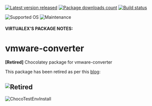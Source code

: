 [![Latest version released](https://img.shields.io/chocolatey/v/vmware-converter.svg)](https://chocolatey.org/packages/vmware-converter)
[![Package downloads count](https://img.shields.io/chocolatey/dt/vmware-converter.svg)](https://chocolatey.org/packages/vmware-converter)
[![Build status](https://img.shields.io/appveyor/ci/virtualex-itv/choco-vmware-converter/master.svg?logo=appveyor)](https://ci.appveyor.com/project/virtualex-itv/choco-vmware-converter)

![Supported OS](https://img.shields.io/badge/os-windows-blue.svg)
![Maintenance](https://img.shields.io/maintenance/no/2020.svg)

#### VIRTUALEX'S PACKAGE NOTES:

# vmware-converter
**[Retired]** Chocolatey package for vmware-converter

This package has been retired as per this [blog](https://blogs.vmware.com/vsphere/2022/02/vcenter-converter-unavailable-for-download.html):

![Retired](https://raw.githubusercontent.com/bcurran3/ChocolateyPackages/master/mylogos/retired.png)
---

![ChocoTestEnvInstall](https://rawcdn.githack.com/virtualex-itv/choco-vmware-converter/4f24f0f11b5e47f6101f5be69a3031f3a7c42f89/_img/choco-vmwconv-test.png)
